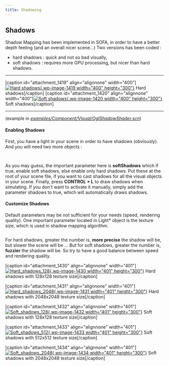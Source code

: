 ```yaml
---
title: Shadowing
---
```


Shadows
-------

Shadow Mapping has been implemented in SOFA, in order to have a better
depth feeling (and an overall nicer scene...) Two versions has been
coded :

-   hard shadows : quick and not so bad visually,
-   soft shadows : requires more GPU processing, but nicer than
    hard shadows.

  -------------------------------------------------------------------------------------------------------------------------------------------------------------------------------------------------------------------------------------------------------------------------------------------------------------- ----------------------------------------------------------------------------------------------------------------------------------------------------------------------------------------------------------------------------------------------------------------------------------------------------------------
  \[caption id="attachment\_1419" align="alignnone" width="400"\][![Hard shadows](https://www.sofa-framework.org/wp-content/uploads/2015/01/Hard_shadows.jpg){.wp-image-1419 width="400" height="300"}](https://www.sofa-framework.org/wp-content/uploads/2015/01/Hard_shadows.jpg) Hard shadows\[/caption\]   \[caption id="attachment\_1420" align="alignnone" width="400"\][![Soft shadows](https://www.sofa-framework.org/wp-content/uploads/2015/01/Soft_shadows1.jpg){.wp-image-1420 width="400" height="300"}](https://www.sofa-framework.org/wp-content/uploads/2015/01/Soft_shadows1.jpg) Soft shadows\[/caption\]
  -------------------------------------------------------------------------------------------------------------------------------------------------------------------------------------------------------------------------------------------------------------------------------------------------------------- ----------------------------------------------------------------------------------------------------------------------------------------------------------------------------------------------------------------------------------------------------------------------------------------------------------------

(example in [*examples/Component/Visual/OglShadowShader.scn*](https://github.com/sofa-framework/sofa/blob/master/examples/Component/Visual/OglShadowShader.scn))

#### Enabling Shadows

First, you have a light in your scene in order to have shadows
(obviously). And you will need two more objects :

```xml
 
```

As you may guess, the important parameter here is **softShadows** which
if true, enable soft shadows, else enable only hard shadows. Put these
at the root of your scene file, if you want to cast shadows for all the
visual objects in your scene. Finally, press **CONTROL + L** to draw
shadows when simulating. If you don't want to activate it manually,
simply add the parameter shadows to true, which will automatically draws
shadows.

#### Customize Shadows

Default parameters may be not sufficient for your needs (speed,
rendering quality). One important parameter located in Light\* object is
the texture size, which is used in shadow mapping algorithm.

```xml
```

For hard shadows, greater the number is, **more precise** the shadow
will be, but slower the scene will be ... But for soft shadows, greater
the number is, **fuzzier** the shadow will be. So try to have a good
balance between speed and rendering quality.

\[caption id="attachment\_1430" align="alignnone"
width="401"\][![Hard\_shadows\_128](https://www.sofa-framework.org/wp-content/uploads/2015/01/Hard_shadows_1281.jpg){.wp-image-1430
width="401"
height="300"}](https://www.sofa-framework.org/wp-content/uploads/2015/01/Hard_shadows_1281.jpg)
Hard shadows with 128x128 texture size\[/caption\]

\[caption id="attachment\_1431" align="alignnone"
width="401"\][![Hard\_shadows\_2048](https://www.sofa-framework.org/wp-content/uploads/2015/01/Hard_shadows_20481.jpg){.wp-image-1431
width="401"
height="300"}](https://www.sofa-framework.org/wp-content/uploads/2015/01/Hard_shadows_20481.jpg)
Hard shadows with 2048x2048 texture size\[/caption\]

\[caption id="attachment\_1432" align="alignnone"
width="401"\][![Soft\_shadows\_128](https://www.sofa-framework.org/wp-content/uploads/2015/01/Soft_shadows_1281.jpg){.wp-image-1432
width="401"
height="300"}](https://www.sofa-framework.org/wp-content/uploads/2015/01/Soft_shadows_1281.jpg)
Soft shadows with 128x128 texture size\[/caption\]

\[caption id="attachment\_1433" align="alignnone"
width="401"\][![Soft\_shadows\_512](https://www.sofa-framework.org/wp-content/uploads/2015/01/Soft_shadows_5121.jpg){.wp-image-1433
width="401"
height="300"}](https://www.sofa-framework.org/wp-content/uploads/2015/01/Soft_shadows_5121.jpg)
Soft shadows with 512x512 texture size\[/caption\]

\[caption id="attachment\_1434" align="alignnone"
width="401"\][![Soft\_shadows\_2048](https://www.sofa-framework.org/wp-content/uploads/2015/01/Soft_shadows_2048.jpg){.wp-image-1434
width="401"
height="300"}](https://www.sofa-framework.org/wp-content/uploads/2015/01/Soft_shadows_2048.jpg)
Soft shadows with 2048x2048 texture size\[/caption\]
